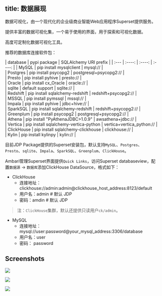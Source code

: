 title: 数据展现
---

数据可视化，由一个现代化的企业级商业智能Web应用程序Superset提供服务。

提供丰富的数据可视化集，一个易于使用的界面，用于探索和可视化数据。

高度可定制化数据可视化工具。

推荐的数据库连接软件包：

| database      | pypi package   | SQLAlchemy URI prefix       |
| :--- | :----: | :----: | :----: |
| MySQL    |   pip install mysqlclient   | mysql:// |  
| Postgres | pip install psycopg2  | postgresql+psycopg2:// |  
| Presto    | pip install pyhive  | presto:// |  
| Oracle    | pip install cx_Oracle  | oracle:// |  
| sqlite    | default support  | sqlite:// |  
| Redshift    | pip install sqlalchemy-redshift  | redshift+psycopg2:// |  
| MSSQL    | pip install pymssql  | mssql:// |  
| Impala    | pip install pyhive  | jdbc+hive:// |  
| SparkSQL    | pip install sqlalchemy-redshift  | redshift+psycopg2:// |  
| Greenplum    | pip install psycopg2  | postgresql+psycopg2:// |  
| Athena    | pip install "PyAthenaJDBC>1.0.9"  | awsathena+jdbc:// |  
| Vertica    | pip install sqlalchemy-vertica-python  | vertica+vertica_python:// |  
| ClickHouse    | pip install sqlalchemy-clickhouse  | clickhouse:// |  
| Kylin    | pip install kylinpy  | kylin:// |  

目前JDP Package提供的Superset安装包，默认支持`MySQL`、`Postgres`、`Presto`、`sqlite`、`Impala`、`SparkSQL`、`Greenplum`、`ClickHouse`。

Ambari管理Superset界面提供`Quick Links`，访问Superset databaseview，配置`数据源` -> `数据库`添加ClickHouse DataSource，格式如下：

* ClickHouse
    - 连接地址：clickhouse://admin:admin@clickhouse_host_address:8123/default
    - 用户名：admin    # 默认 JDP 
    - 密码：amdin      # 默认 JDP

> 注：`ClickHouse`集群，默认还提供只读用户`ck/admin`。

* MySQL
    - 连接地址：mysql://user:password@your_mysql_address:3306/database
    - 用户名：user
    - 密码： password

## Screenshots

![](https://camo.githubusercontent.com/82e264ef777ba06e1858766fe3b8817ee108eb7e/687474703a2f2f672e7265636f726469742e636f2f784658537661475574732e676966)

![](https://camo.githubusercontent.com/4991ff37a0005ea4e4267919a52786fda82d2d21/687474703a2f2f672e7265636f726469742e636f2f755a6767594f645235672e676966)

![](https://camo.githubusercontent.com/a389af15ac1e32a3d0fee941b4c62c850b1d583b/687474703a2f2f672e7265636f726469742e636f2f55373046574c704c76682e676966)

